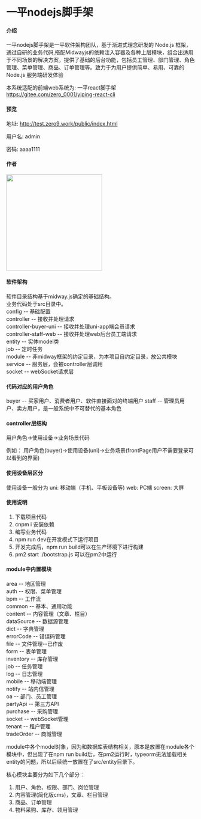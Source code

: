 # 一平nodejs脚手架

#### 介绍
一平nodejs脚手架是一平软件架构团队，基于渐进式理念研发的 Node.js 框架，通过自研的业务代码,搭配Midwayjs的依赖注入容器及各种上层模块，组合出适用于不同场景的解决方案。提供了基础的后台功能，包括员工管理、部门管理、角色管理、菜单管理、商品、订单管理等。致力于为用户提供简单、易用、可靠的 Node.js 服务端研发体验

本系统适配的前端web系统为: 一平react脚手架 https://gitee.com/zero_0001/yiping-react-cli

#### 预览

地址: http://test.zero9.work/public/index.html

用户名: admin

密码: aaaa1111

#### 作者

<img src="https://zero9.work/static/media/img/q.jpg" width="256" />


#### 软件架构
软件目录结构基于midway.js确定的基础结构。<br/>
业务代码处于src目录中。<br/>
config -- 基础配置<br/>
controller -- 接收并处理请求<br/>
controller-buyer-uni -- 接收并处理uni-app端会员请求<br/>
controller-staff-web -- 接收并处理web后台员工端请求<br/>
entity -- 实体model类<br/>
job -- 定时任务<br/>
module -- 非midway框架的约定目录，为本项目自约定目录，放公共模块<br/>
service -- 服务层，会被controller层调用<br/>
socket -- webSocket请求层<br/>

#### 代码对应的用户角色
buyer -- 买家用户、消费者用户、软件直接面对的终端用户
staff -- 管理员用户、卖方用户，是一般系统中不可替代的基本角色

#### controller层结构
用户角色->使用设备->业务场景代码

例如：
用户角色(buyer)->使用设备(uni)->业务场景(frontPage用户不需要登录可以看到的界面)

#### 使用设备层区分

使用设备一般分为
uni: 移动端（手机、平板设备等)
web: PC端
screen: 大屏


#### 使用说明

1.  下载项目代码
2.  cnpm i 安装依赖
3.  编写业务代码
4.  npm run dev在开发模式下运行项目
5.  开发完成后，npm run build可以在生产环境下进行构建
6.  pm2 start ./bootstrap.js 可以在pm2中运行

#### module中内置模块

area -- 地区管理<br/>
auth -- 权限、菜单管理<br/>
bpm -- 工作流<br/>
common -- 基本、通用功能<br/>
content -- 内容管理（文章、栏目）<br/>
dataSource -- 数据源管理<br/>
dict -- 字典管理<br/>
errorCode -- 错误码管理<br/>
file -- 文件管理--已作废<br/>
form -- 表单管理<br/>
inventory -- 库存管理<br/>
job -- 任务管理<br/>
log -- 日志管理<br/>
mobile -- 移动端管理<br/>
notify -- 站内信管理<br/>
oa -- 部门、员工管理<br/>
partyApi -- 第三方API<br/>
purchase -- 采购管理<br/>
socket -- webSocket管理<br/>
tenant -- 租户管理<br/>
tradeOrder -- 商城管理<br/>

module中各个model对象，因为和数据库表结构相关，原本是放置在module各个模块中，但出现了在npm run build后，在pm2运行时，typeorm无法加载相关entity的问题，所以后续统一放置在了src/entity目录下。

核心模块主要分为如下几个部分：
1. 用户、角色、权限、部门、岗位管理
2. 内容管理(简化版cms)，文章、栏目管理
3. 商品、订单管理
4. 物料采购、库存、领用管理
